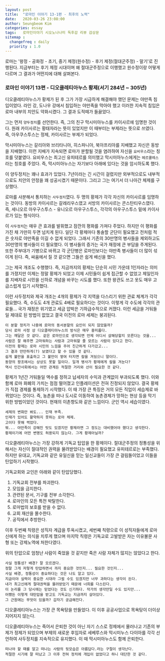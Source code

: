 ```yaml
---
layout: post
title:  "로마인 이야기 13-1편 - 최후의 노력"
date:   2020-03-26 23:08:00
author: Seungbeom Kim
categories: essay
tags:	로마인이야기 시오노나나미 독후감 리뷰 감상문
sitemap :
  changefreq : daily
  priority : 1.0
---
```


로마는 '왕정 - 공화정 - 초기, 중기 제정(원수정) - 후기 제정(절대군주정) - 말기'로 진행된다. 지금부터는 후기 제정 시대이며 왜 절대군주정으로 이행했고 원수정이랑 어떻게 다르며 그 결과가 어떤지에 대해 살펴본다.

### 로마인 이야기 13편 - 디오클레티아누스 황제(서기 284년 ~ 305년)

디오클레티아누스가 황제가 된 후 그가 가장 시급하게 해결해야 했던 문제는 야만족 침입이었다. 라인 강, 도나우 강에서 침입하는 야만족을 막아야 했고 이러한 지속적 침입은 로마 내부의 치안도 약화시켰다. 그 결과 도적떼가 들끓었다.

그는 먼저 `양두정치`를 선언한다. 즉, 그의 친구 막시미아누스를 카이사르에 임명한 것이다. 원래 카이사르는 황태자라는 뜻이 있었지만 이 때부터는 부제라는 뜻으로 쓰였다. 즉, 아우쿠스투스는 정제, 카이사르는 부제가 되었다.

막시미아누스는 갈리아와 브리타니아, 히스파니아, 북아프리아를 지배했고 자신은 동방을 지배했다. 이런 지배가 지속되면 로마가 분할될 것을 염려하여 자신을 `요비우스`라는 칭호를 덧붙였다. 요비우스는 최고신 유피테르를 의미했고 막시미아누스에게는 `헤르쿨레스`라는 칭호를 주었다. 즉, 막시미아누스는 자기보다 아래에 있다는 것을 암시하도록 했다.

이 양두정치는 꽤나 효과가 있었다. 7년이라는 긴 시간이 걸렸지만 외부적으로도 내부적으로도 치안의 안정을 꽤 성공시켰기 때문이다. 그리고 그는 여기서 더 나아간 체제를 구상했다.

로마를 사분해서 통치하는 `사두정치`였다. 두 명의 황제가 각각 자신의 카이사르를 임명하는 것이다. 동방의 카이사르는 갈레리우스였고 서방의 카이사르는 콘스탄티우스였다. 즉, 세니오르 아우구스투스 - 유니오르 아우구스투스, 각각의 아우구스투스 밑에 카이사르가 있는 형식이다.

이 `사두정치`는 매우 큰 효과를 발휘했고 잠깐의 평화를 가져다 주었다. 하지만 이 평화를 가진 채 가만히 두면 넘치게 된다. 일단 각 황제마다 통솔할 군단이 필요했고 전처럼 적은 숫자로 야만족을 이길 수 없게 되었다. 그래서 기존의 30만명의 병사들을 제외하고도 30만명의 병사들이 더 필요했다. 이 병사들의 증가는 국가 재정에 큰 부담을 주게된다. 또한 주부대가 기병으로 바뀌고 각 군단병은 로마인보다는 야만족 병사들이 더 많이 섞이게 된다. 즉, 싸움에서 질 것 같으면 그들은 쉽게 배신을 했다.

그는 제국 개조도 수행했다. 즉, 지금까지의 황제는 단순히 시민 가운데 1인자라는 의미를 가졌지만 이제는 정말 황제가 되었고 이제 시민들이 쉽게 접근할 수 없었고 제일인자를 지배자로 시민을 신하로 개념을 바꾸는 시도를 했다. 또한 왕관도 쓰고 옷도 매우 고급스럽게 입기 시작했다.

이런 사두정치와 제국 개조는 4개의 황제가 각 지역을 다스리기 위한 관료 체계가 각각 필요했다. 즉, 수도도 4개 관료도 4배로 필요하다는 것이다. 이렇게 각 수도에 각각의 관료들... 국가 재정은 위기였고 세금 압박은 기하급수적으로 커졌다. 이런 세금을 거둬들일 제대로 된 방법이 없었고 결국 이전의 로마 세제는 붕괴된다.

```
이 분할 정치가 나중에 로마의 동서분할의 요인이 되지 않았을까?
당시 로마 사정 상 디오클레티아누스의 방식은 매우 흥미롭다.
그는 깨달은 것 같다. 같은 로마인으로 생각되면 언제 어디서 살해당할지 모른다는 것을...
사람은 잘 해주면 고마워하는 사람과 고마워할 줄 모르는 사람이 있다고 한다.
이전의 황제는 로마 시민의 느낌을 주어 친근하게 다가갔고...
그 결과 만만하게(?) 보였다고 할 수 있을 것 같다.
쉽게 불만을 표출하고 그 불만이 쌓여 터지면 칼을 겨눴으니 말이다.
동양의 왕조에서는 상상도 못할 일이다. 일개 병사가 황제에게 칼을 겨눈다?
역시 인간사회에서는 어떤 관계든 적절한 거리와 선이 필요한 것 같다.
```

황제가 1년간 거둬들일 액수를 정하고 납세자의 수익과 관계없이 부과되도록 했다. 이와 함께 로마 화폐의 가치는 점점 떨어졌고 인플레이션은 전혀 진정되지 않았다. 결국 황제가 직접 경제를 통제하기 시작했다. 이 때 가장 큰 특징은 거의 모든 직업이 세습제로 바뀌었다는 것이다. 즉, 농촌을 떠나 도시로 이동하여 농촌경제가 망하는 현상 등을 막기 위한 방법이었던 것이다. 현재의 이촌향도와 같은 느낌이다. 군인 역시 세습이였다.

```
세제의 변화만 봐도... 인재 부족.
인재가 있어도 활약하지 못하는 로마 체제.
고이다 못해 썩었다.
뭐... 야만족이 강해진 탓도 있겠지만 황제라면 그 정도는 대비했어야 했다고 생각한다.
황제이기에 어떤 변명도 허용되지 않는다. 그게 황제아닐까?
```

디오클레티아누스는 가장 강하게 기독교 탑압을 한 황제이다. 절대군주정의 정통성을 위해서는 자신이 절대적인 권력을 물려받았다는 배경이 필요했고 유피테르로는 부족했다. 하지만 유대교, 기독교와 같은 유일신을 믿는 일신교들이 가장 큰 걸림돌이었고 이들을 탄압하기 시작했다.

기독교회와 교인은 아래와 같이 탄압당했다.
1. 기독교회 전부를 파괴한다.
2. 모임을 금지한다.
3. 관련된 문서, 기구를 전부 소각한다.
4. 로마인의 모든 특전 박탈한다.
5. 로마법의 보호를 받을 수 없다.
6. 교회 재산을 몰수한다.
7. 공직에서 추방한다.

이후 두번째 칙령은 성직자 계급을 투옥시켰고, 세번째 칙령으로 이 성직자들에게 로마신에게 하는 의식을 치루게 했으며 마지막 칙령은 기독교로 고발받은 자는 이유불문 사형 또는 강제노역에 처한다였다.

위의 탄압으로 엄청난 사람이 죽었을 것 같지만 죽은 사람 자체가 많지는 않았다고 한다.

```
사실 정통성? 배경? 잘 모르겠다.
정말 그게 저렇게 탄압하면서 까지 중요한 것인지... 필요한 것인지...
사실 배경, 정통성이 중요하다는 것은 나도 알고 있다.
지금이야 실력이 중요한 시대라 그럴 수도 있겠지만 너무 과하다는 생각이 든다.
내가 최고신에게 절대권력을 물려받았기 때문에 너희를 다스린다.
이 논리를 그 당시에는 믿었다는 것도 신기하다. 작가의 생각만일 수도 있지만...
어쨌든 이렇게 대탄압을 받고도 기독교는 지금까지 살아있다.
그 근원에는 무엇이 있을까? 갑자기 궁금해진다.
```

디오클레티아누스는 가장 큰 목욕탕을 만들었다. 이 이후 공공사업으로 목욕탕이 더이상 지어지지 않는다.

디오클레티아누스는 죽어서 은퇴한 것이 아닌 자기 스스로 정제에서 물러나고 기존의 부제가 정제가 되었으며 부제의 새로운 후임자로 세베루스와 막시미누스 다이아를 각각 선언하여 사두정치를 지속적으로 유지했다. 이 때 막시미아누스도 함께 은퇴한다.

```
떠나야 할 때를 알고 떠나는 사람의 뒷모습은 아름답다.라는 구절이 생각난다.
적절한 시기에 잘 떠났고 그 이후 전혀 정치에 개입이 없었다고 하니 대단한 것 같다.
```
